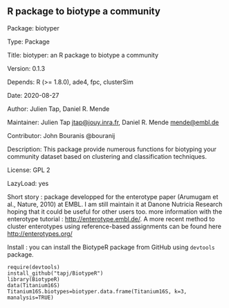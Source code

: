 ## R package to biotype a community
Package: biotyper

Type: Package

Title: biotyper: an R package to biotype a community

Version: 0.1.3

Depends: R (>= 1.8.0), ade4, fpc, clusterSim

Date: 2020-08-27

Author: Julien Tap, Daniel R. Mende

Maintainer: Julien Tap <jtap@jouy.inra.fr>, Daniel R. Mende <mende@embl.de>

Contributor: John Bouranis @bouranij

Description: This package provide numerous functions for biotyping your community dataset based on clustering and classification techniques.

License: GPL 2

LazyLoad: yes

Short story : package developped for the enterotype paper (Arumugam et al., Nature, 2010) at EMBL.
I am still maintain it at Danone Nutricia Research hoping that it could be useful for other users too. more information with the enterotype tutorial : http://enterotype.embl.de/. A more recent method to cluster enterotypes using reference-based assignments can be found here http://enterotypes.org/

Install : you can install the BiotypeR package from GitHub using `devtools` package.

    require(devtools)
    install_github("tapj/BiotypeR")
    library(BiotypeR)
    data(Titanium16S)
    Titanium16S.biotypes=biotyper.data.frame(Titanium16S, k=3, manalysis=TRUE)
    
  
  
  
  
  

